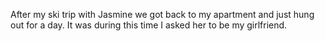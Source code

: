 [//]: # (The Mess I Made)

After my ski trip with Jasmine we got back to my apartment and just hung out for a day. It was during this time I asked her to be my girlfriend.
